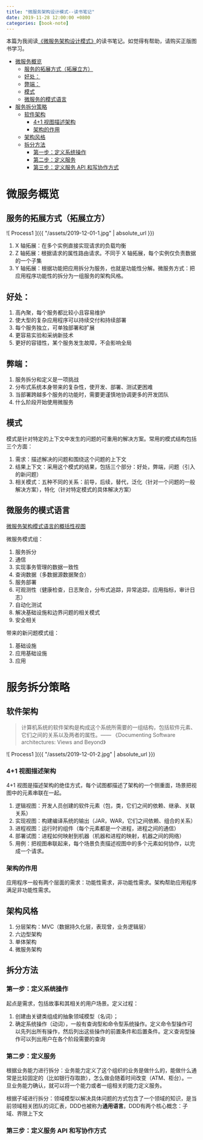 ```yaml
---
title: "微服务架构设计模式--读书笔记"
date: 2019-11-28 12:00:00 +0800
categories: [book-note]
---
```


本篇为我阅读[《微服务架构设计模式》](https://book.douban.com/subject/33425123/)的读书笔记。如觉得有帮助，请购买正版图书学习。

- [微服务概览](#%e5%be%ae%e6%9c%8d%e5%8a%a1%e6%a6%82%e8%a7%88)
  - [服务的拓展方式（拓展立方）](#%e6%9c%8d%e5%8a%a1%e7%9a%84%e6%8b%93%e5%b1%95%e6%96%b9%e5%bc%8f%e6%8b%93%e5%b1%95%e7%ab%8b%e6%96%b9)
  - [好处：](#%e5%a5%bd%e5%a4%84)
  - [弊端：](#%e5%bc%8a%e7%ab%af)
  - [模式](#%e6%a8%a1%e5%bc%8f)
  - [微服务的模式语言](#%e5%be%ae%e6%9c%8d%e5%8a%a1%e7%9a%84%e6%a8%a1%e5%bc%8f%e8%af%ad%e8%a8%80)
- [服务拆分策略](#%e6%9c%8d%e5%8a%a1%e6%8b%86%e5%88%86%e7%ad%96%e7%95%a5)
  - [软件架构](#%e8%bd%af%e4%bb%b6%e6%9e%b6%e6%9e%84)
    - [4+1 视图描述架构](#41-%e8%a7%86%e5%9b%be%e6%8f%8f%e8%bf%b0%e6%9e%b6%e6%9e%84)
    - [架构的作用](#%e6%9e%b6%e6%9e%84%e7%9a%84%e4%bd%9c%e7%94%a8)
  - [架构风格](#%e6%9e%b6%e6%9e%84%e9%a3%8e%e6%a0%bc)
  - [拆分方法](#%e6%8b%86%e5%88%86%e6%96%b9%e6%b3%95)
    - [第一步：定义系统操作](#%e7%ac%ac%e4%b8%80%e6%ad%a5%e5%ae%9a%e4%b9%89%e7%b3%bb%e7%bb%9f%e6%93%8d%e4%bd%9c)
    - [第二步：定义服务](#%e7%ac%ac%e4%ba%8c%e6%ad%a5%e5%ae%9a%e4%b9%89%e6%9c%8d%e5%8a%a1)
    - [第三步：定义服务 API 和写协作方式](#%e7%ac%ac%e4%b8%89%e6%ad%a5%e5%ae%9a%e4%b9%89%e6%9c%8d%e5%8a%a1-api-%e5%92%8c%e5%86%99%e5%8d%8f%e4%bd%9c%e6%96%b9%e5%bc%8f)

# 微服务概览

## 服务的拓展方式（拓展立方）

![ Process1 ]({{ "/assets/2019-12-01-1.jpg" | absolute_url }})

1. X 轴拓展：在多个实例直接实现请求的负载均衡
2. Z 轴拓展：根据请求的属性路由请求。不同于 X 轴拓展，每个实例仅负责数据的一个子集
3. Y 轴拓展：根据功能把应用拆分为服务，也就是功能性分解。微服务方式：把应用程序功能性的拆分为一组服务的架构风格。

## 好处：

1. 高內聚，每个服务都比较小且容易维护
2. 使大型的复杂应用程序可以持续交付和持续部署
3. 每个服务独立，可单独部署和扩展
4. 更容易实验和采纳新技术
5. 更好的容错性，某个服务发生故障，不会影响全局

## 弊端：

1. 服务拆分和定义是一项挑战
2. 分布式系统本身带来的复杂性，使开发、部署、测试更困难
3. 当部署跨越多个服务的功能时，需要更谨慎地协调更多的开发团队
4. 什么阶段开始使用微服务

## 模式

模式是针对特定的上下文中发生的问题的可重用的解决方案。常用的模式结构包括三个方面：

1. 需求：描述解决的问题和围绕这个问题的上下文
2. 结果上下文：采用这个模式的结果，包括三个部分：好处，弊端，问题（引入的新问题）
3. 相关模式：五种不同的关系：前导，后续，替代，泛化（针对一个问题的一般解决方案），特化（针对特定模式的具体解决方案）

## 微服务的模式语言

[微服务架构模式语言的概括性视图](https://microservices.io/patterns/cn/index.html)

微服务模式组：

1. 服务拆分
2. 通信
3. 实现事务管理的数据一致性
4. 查询数据（多数据源数据聚合）
5. 服务部署
6. 可观测性（健康检查，日志聚合，分布式追踪，异常追踪，应用指标，审计日志）
7. 自动化测试
8. 解决基础设施和边界问题的相关模式
9. 安全相关

带来的新问题模式组：

1. 基础设施
2. 应用基础设施
3. 应用

<!--more-->

# 服务拆分策略

## 软件架构

> 计算机系统的软件架构是构成这个系统所需要的一组结构，包括软件元素、它们之间的关系以及两者的属性。—— 《Documenting Software architectures: Views and Beyond》

![ Process1 ]({{ "/assets/2019-12-01-2.jpg" | absolute_url }})

### 4+1 视图描述架构

4+1 视图是描述架构的绝佳方式，每个试图都描述了架构的一个侧重面，场景把视图中的元素串联在一起。

1. 逻辑视图：开发人员创建的软件元素（包，类，它们之间的依赖、继承、关联关系）
2. 实现视图：构建编译系统的输出（JAR，WAR，它们之间依赖、组合的关系）
3. 进程视图：运行时的组件（每个元素都是一个进程，进程之间的通信）
4. 部署试图：进程如何映射到机器（机器和进程的映射，机器之间的网络）
5. 用例：把视图串联起来，每个场景负责描述视图中的多个元素如何协作，以完成一个请求。

### 架构的作用

应用程序一般有两个层面的需求：功能性需求，非功能性需求。架构帮助应用程序满足非功能性需求。

## 架构风格

1. 分层架构：MVC（数据持久化层，表现曾，业务逻辑层）
2. 六边型架构
3. 单体架构
4. 微服务架构

## 拆分方法

### 第一步：定义系统操作

起点是需求，包括故事和其相关的用户场景。定义过程：

1. 创建由关键类组成的抽象领域模型（名词）；
2. 确定系统操作（动词），一般有查询型和命令型系统操作。定义命令型操作可以先列出所有操作，然后列出这些操作的前置条件和后置条件。定义查询型操作可以列出用户在各个阶段需要的查询

### 第二步：定义服务

根据业务能力进行拆分：业务能力定义了这个组织的业务是做什么的，能做什么通常是比较固定的（比如银行存取款），怎么做会随着时间改变（ATM、柜台）。一旦业务能力确认，就可以将一个能力或者一组相关的能力定义服务。

根据子域进行拆分：领域模型以解决具体问题的方式包含了一个领域的知识，是当前领域相关团队的词汇表，DDD也被称为**通用语言**。DDD有两个核心概念：子域、界限上下文

### 第三步：定义服务 API 和写协作方式
